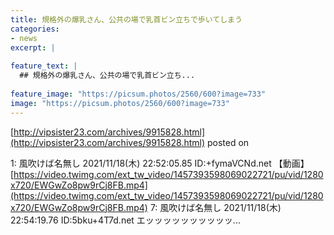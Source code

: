 ```yaml
---
title: 規格外の爆乳さん、公共の場で乳首ビン立ちで歩いてしまう
categories:
- news
excerpt: |
  
feature_text: |
  ## 規格外の爆乳さん、公共の場で乳首ビン立ち...
  
feature_image: "https://picsum.photos/2560/600?image=733"
image: "https://picsum.photos/2560/600?image=733"
---
```


[http://vipsister23.com/archives/9915828.html](http://vipsister23.com/archives/9915828.html)
posted on 

<!--more-->

1: 風吹けば名無し 2021/11/18(木) 22:52:05.85 ID:+fymaVCNd.net 【動画】[https://video.twimg.com/ext_tw_video/1457393598069022721/pu/vid/1280x720/EWGwZo8pw9rCj8FB.mp4](https://video.twimg.com/ext_tw_video/1457393598069022721/pu/vid/1280x720/EWGwZo8pw9rCj8FB.mp4) 7: 風吹けば名無し 2021/11/18(木) 22:54:19.76 ID:5bku+4T7d.net エッッッッッッッッッッ...
